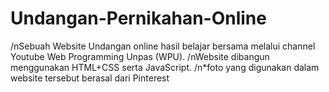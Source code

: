 # Undangan-Pernikahan-Online
/nSebuah Website Undangan online hasil belajar bersama melalui channel Youtube Web Programming Unpas (WPU).
/nWebsite dibangun menggunakan HTML+CSS serta JavaScript.
/n*foto yang digunakan dalam website tersebut berasal dari Pinterest
